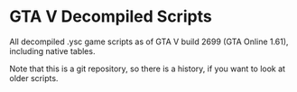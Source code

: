 # GTA V Decompiled Scripts

All decompiled .ysc game scripts as of GTA V build 2699 (GTA Online 1.61), including native tables.

Note that this is a git repository, so there is a history, if you want to look at older scripts.
